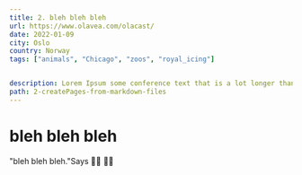 ```yaml
---
title: 2. bleh bleh bleh
url: https://www.olavea.com/olacast/
date: 2022-01-09
city: Oslo
country: Norway
tags: ["animals", "Chicago", "zoos", "royal_icing"]


description: Lorem Ipsum some conference text that is a lot longer than the other one so we can see how it looks.
path: 2-createPages-from-markdown-files
---
```

# bleh bleh bleh
"bleh bleh bleh."Says 🧛‍♀️ 🏴‍☠️